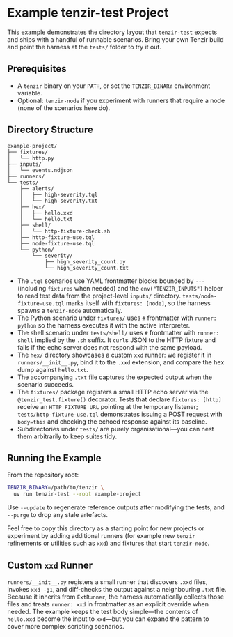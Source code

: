 # Example tenzir-test Project

This example demonstrates the directory layout that `tenzir-test` expects and ships with a handful of runnable scenarios. Bring your own Tenzir build and point the harness at the `tests/` folder to try it out.

## Prerequisites

- A `tenzir` binary on your `PATH`, or set the `TENZIR_BINARY` environment variable.
- Optional: `tenzir-node` if you experiment with runners that require a node (none of the scenarios here do).

## Directory Structure

```
example-project/
├── fixtures/
│   └── http.py
├── inputs/
│   └── events.ndjson
├── runners/
└── tests/
    ├── alerts/
    │   ├── high-severity.tql
    │   └── high-severity.txt
    ├── hex/
    │   ├── hello.xxd
    │   └── hello.txt
    ├── shell/
    │   └── http-fixture-check.sh
    ├── http-fixture-use.tql
    ├── node-fixture-use.tql
    └── python/
        └── severity/
            ├── high_severity_count.py
            └── high_severity_count.txt
```

- The `.tql` scenarios use YAML frontmatter blocks bounded by `---` (including `fixtures` when needed) and the `env("TENZIR_INPUTS")` helper to read test data from the project-level `inputs/` directory. `tests/node-fixture-use.tql` marks itself with `fixtures: [node]`, so the harness spawns a `tenzir-node` automatically.
- The Python scenario under `fixtures/` uses `#` frontmatter with `runner: python` so the harness executes it with the active interpreter.
- The shell scenario under `tests/shell/` uses `#` frontmatter with `runner: shell` implied by the `.sh` suffix. It `curl`s JSON to the HTTP fixture and fails if the echo server does not respond with the same payload.
- The `hex/` directory showcases a custom `xxd` runner: we register it in `runners/__init__.py`, bind it to the `.xxd` extension, and compare the hex dump against `hello.txt`.
- The accompanying `.txt` file captures the expected output when the scenario succeeds.
- The `fixtures/` package registers a small HTTP echo server via the `@tenzir_test.fixture()` decorator. Tests that declare `fixtures: [http]` receive an `HTTP_FIXTURE_URL` pointing at the temporary listener; `tests/http-fixture-use.tql` demonstrates issuing a POST request with `body=this` and checking the echoed response against its baseline.
- Subdirectories under `tests/` are purely organisational—you can nest them arbitrarily to keep suites tidy.

## Running the Example

From the repository root:

```sh
TENZIR_BINARY=/path/to/tenzir \
  uv run tenzir-test --root example-project
```

Use `--update` to regenerate reference outputs after modifying the tests, and `--purge` to drop any stale artefacts.

Feel free to copy this directory as a starting point for new projects or experiment by adding additional runners (for example new `tenzir` refinements or utilities such as `xxd`) and fixtures that start `tenzir-node`.

## Custom `xxd` Runner

`runners/__init__.py` registers a small runner that discovers `.xxd` files, invokes `xxd -g1`, and diff-checks
the output against a neighbouring `.txt` file. Because it inherits from `ExtRunner`, the harness
automatically collects those files and treats `runner: xxd` in frontmatter as an explicit override
when needed. The example keeps the test body simple—the contents of `hello.xxd` become the input to
`xxd`—but you can expand the pattern to cover more complex scripting scenarios.
